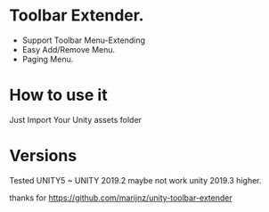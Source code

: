 
 # Toolbar Extender.
 
 * Support Toolbar Menu-Extending
 * Easy Add/Remove Menu.
 * Paging Menu.


 # How to use it 
 
 Just Import Your Unity assets folder 
 
 # Versions 
 Tested UNITY5 ~ UNITY 2019.2
 maybe not work unity 2019.3 higher.

 thanks for https://github.com/marijnz/unity-toolbar-extender
 
 
